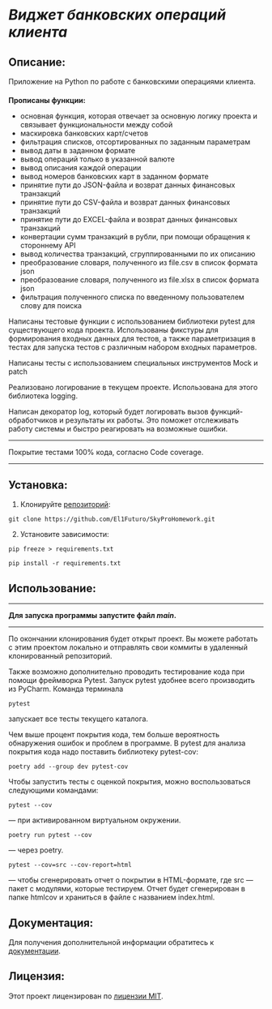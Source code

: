 # ***Виджет банковских операций клиента***

## Описание:

Приложение на Python по работе с банковскими операциями клиента.
####
**Прописаны функции:**
- основная функция, которая отвечает за основную логику проекта и связывает функциональности между собой
- маскировка банковских карт/счетов
- фильтрация списков, отсортированных по заданным параметрам
- вывод даты в заданном формате
- вывод операций только в указанной валюте
- вывод описания каждой операции
- вывод номеров банковских карт в заданном формате
- принятие пути до JSON-файла и возврат данных финансовых транзакций
- принятие пути до CSV-файла и возврат данных финансовых транзакций
- принятие пути до EXCEL-файла и возврат данных финансовых транзакций
- конвертации сумм транзакций в рубли, при помощи обращения к стороннему API
- вывод количества транзакций, сгруппированными по их описанию
- преобразование словаря, полученного из file.csv в список формата json
- преобразование словаря, полученного из file.xlsx в список формата json
- фильтрация полученного списка по введенному пользователем слову для поиска


Написаны тестовые функции с использованием библиотеки pytest для существующего кода проекта.
Использованы фикстуры для формирования входных данных для тестов, а также параметризация в тестах для запуска 
тестов с различным набором входных параметров.

Написаны тесты с использованием специальных инструментов Mock и patch

Реализовано логирование в текущем проекте. Использована для этого библиотека logging.

Написан декоратор log, который будет логировать вызов функций-обработчиков и результаты их работы. 
Это поможет отслеживать работу системы и быстро реагировать на возможные ошибки.

***
Покрытие тестами 100% кода, согласно Code coverage.
***

## Установка:

1. Клонируйте [репозиторий](https://github.com/El1Futuro/SkyProHomework.git):
~~~ 
git clone https://github.com/El1Futuro/SkyProHomework.git 
~~~
2. Установите зависимости:
```
pip freeze > requirements.txt
```
```
pip install -r requirements.txt
```
## Использование:

****
**Для запуска программы запустите файл ***main***.**
****
По окончании клонирования будет открыт проект. Вы можете работать с этим проектом локально и отправлять свои коммиты 
в удаленный клонированный репозиторий.

Также возможно дополнительно проводить тестирование кода при помощи фреймворка Pytest.
Запуск pytest удобнее всего производить из PyCharm.
Команда терминала 
```
pytest
``` 
запускает все тесты текущего каталога. 

Чем выше процент покрытия кода, тем больше вероятность обнаружения ошибок и проблем в программе. 
В pytest для анализа покрытия кода надо поставить библиотеку 
pytest-cov:
```
poetry add --group dev pytest-cov
```
Чтобы запустить тесты с оценкой покрытия, можно воспользоваться следующими командами:
```
pytest --cov
```
 — при активированном виртуальном окружении.
```
poetry run pytest --cov
```
 — через poetry.
```
pytest --cov=src --cov-report=html
```
 — чтобы сгенерировать отчет о покрытии в HTML-формате, где 
src — пакет c модулями, которые тестируем. Отчет будет сгенерирован в папке 
htmlcov и храниться в файле с названием index.html.

## Документация:

Для получения дополнительной информации обратитесь к [документации](https://github.com/El1Futuro/SkyProHomework#/README.md).

## Лицензия:

Этот проект лицензирован по [лицензии MIT](LICENSE).
